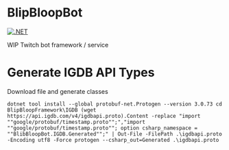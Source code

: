 # BlipBloopBot

[![.NET](https://github.com/ccorsano/BlipBloopBot/actions/workflows/dotnet.yml/badge.svg)](https://github.com/ccorsano/BlipBloopBot/actions/workflows/dotnet.yml)

WIP Twitch bot framework / service

# Generate IGDB API Types

Download file and generate classes

``
dotnet tool install --global protobuf-net.Protogen --version 3.0.73
cd BlipBloopFramework\IGDB
(wget https://api.igdb.com/v4/igdbapi.proto).Content -replace "import ""google/protobuf/timestamp.proto"";","import ""google/protobuf/timestamp.proto""; option csharp_namespace = ""BlibBloopBot.IGDB.Generated"";" | Out-File -FilePath .\igdbapi.proto -Encoding utf8 -Force
protogen --csharp_out=Generated .\igdbapi.proto
``